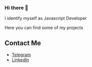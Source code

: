 ### Hi there 👋


I identify myself as Javascript Developer

Here you can find some of my projects

## Contact Me
* [Telegram](https://t.me/DimaPodrez)
* [LinkedIn](https://www.linkedin.com/in/dmitriy-podrez-880030197/)
